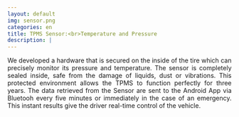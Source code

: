 ```yaml
---
layout: default
img: sensor.png
categories: en
title: TPMS Sensor:<br>Temperature and Pressure
description: |
---
```

<p align="justify"> We developed a hardware that is secured on the inside of the tire which can precisely monitor its pressure and temperature. The sensor is completely sealed inside, safe from the damage of liquids, dust or vibrations. This protected environment allows the TPMS to function perfectly for three years. The data retrieved from the Sensor are sent to the Android App via Bluetooh every five minutes or immediately in the case of an emergency. This instant results give the driver real-time control of the vehicle.</p>
